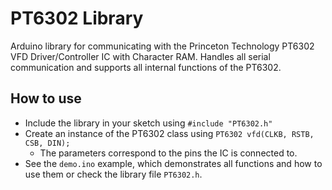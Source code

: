 # PT6302 Library
Arduino library for communicating with the Princeton Technology PT6302 VFD Driver/Controller IC with Character RAM. Handles all serial communication and supports all internal functions of the PT6302.

## How to use
- Include the library in your sketch using `#include "PT6302.h"`
- Create an instance of the PT6302 class using `PT6302 vfd(CLKB, RSTB, CSB, DIN);`
    - The parameters correspond to the pins the IC is connected to.
- See the `demo.ino` example, which demonstrates all functions and how to use them or check the library file `PT6302.h`.